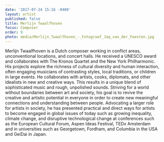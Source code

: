 ```yaml
---
date: '2017-07-24 15:16 -0400'
layout: artist
published: false
title: Merlijn Twaalfhoven
focus: Composer
order: 9
photo: media/Merlijn_Twaalfhoven_-_Fotograaf_Jaq_van_der_Feesten.jpg
---
```

Merlijn Twaalfhoven is a Dutch composer working in conflict areas, unconventional locations, and concert halls. He received a UNESCO award and collaborates with The Kronos Quartet and the New York Philharmonic. His projects explore the richness of cultural diversity and human interaction, often engaging musicians of contrasting styles, local traditions, or children in large events. He collaborates with artists, cooks, diplomats, and other idealists in new and creative ways. This results in a unique blend of sophisticated music and rough, unpolished sounds. Striving for a world without boundaries between art and society, his goal is to revive the creative and artistic potential in everyone in order to create new meaningful connections and understanding between people. Advocating a larger role for artists in society, he has presented practical and direct ways for artists to become engaged in global issues of today such as growing inequality, climate change, and disruptive technological change at conferences such as the European Cultural Forum, Aspen Ideas Festival, TEDx Amsterdam and in universities such as Georgetown, Fordham, and Columbia in the USA and GeiDai in Japan.
